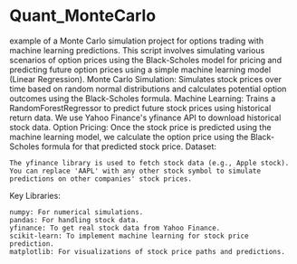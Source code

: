 # Quant_MonteCarlo
example of a Monte Carlo simulation project for options trading with machine learning predictions. This script involves simulating various scenarios of option prices using the Black-Scholes model for pricing and predicting future option prices using a simple machine learning model (Linear Regression).
Monte Carlo Simulation: Simulates stock prices over time based on random normal distributions and calculates potential option outcomes using the Black-Scholes formula.
Machine Learning: Trains a RandomForestRegressor to predict future stock prices using historical return data. We use Yahoo Finance's yfinance API to download historical stock data.
Option Pricing: Once the stock price is predicted using the machine learning model, we calculate the option price using the Black-Scholes formula for that predicted stock price.
Dataset:

    The yfinance library is used to fetch stock data (e.g., Apple stock). You can replace 'AAPL' with any other stock symbol to simulate predictions on other companies' stock prices.

Key Libraries:

    numpy: For numerical simulations.
    pandas: For handling stock data.
    yfinance: To get real stock data from Yahoo Finance.
    scikit-learn: To implement machine learning for stock price prediction.
    matplotlib: For visualizations of stock price paths and predictions.
